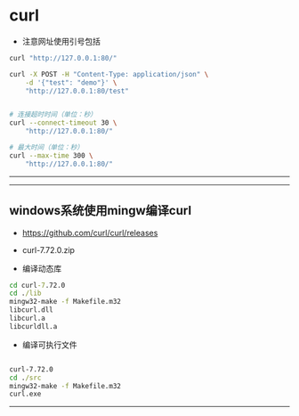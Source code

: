 # curl


- 注意网址使用引号包括
```sh
curl "http://127.0.0.1:80/"

curl -X POST -H "Content-Type: application/json" \
	-d '{"test": "demo"}' \
	"http://127.0.0.1:80/test"


# 连接超时时间（单位：秒）
curl --connect-timeout 30 \
	"http://127.0.0.1:80/"

# 最大时间（单位：秒）
curl --max-time 300 \
	"http://127.0.0.1:80/"

```
---


---

## windows系统使用mingw编译curl

- https://github.com/curl/curl/releases
- curl-7.72.0.zip



- 编译动态库
```bat
cd curl-7.72.0
cd ./lib
mingw32-make -f Makefile.m32
libcurl.dll
libcurl.a
libcurldll.a
```


- 编译可执行文件
```bat

curl-7.72.0
cd ./src
mingw32-make -f Makefile.m32
curl.exe
```
---
